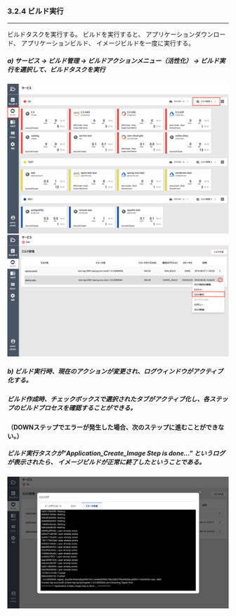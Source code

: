### 3.2.4 ビルド実行

---

ビルドタスクを実行する。 ビルドを実行すると、 アプリケーションダウンロード、 アプリケーションビルド、 イメージビルドを一度に実行する。

##### **a\) サービス → ビルド管理 → ビルドアクションメニュー（活性化） → ビルド実行を選択して、ビルドタスクを実行**
![](/assets/JP/2.5/3.2.4_1.png)![](/assets/JP/2.5.4/3.2.4_2.png)

##### b\) ビルド実行時、現在のアクションが変更され、ログウィンドウがアクティブ化する。

##### ビルド作成時、チェックボックスで選択されたタブがアクティブ化し、各ステップのビルドプロセスを確認することができる。

**（DOWNステップでエラーが発生した場合、次のステップに進むことができない。）**

##### ビルド実行タスクが"Application_Create_Image Step is done..." というログが表示されたら、 イメージビルドが正常に終了したということである。
![](/assets/JP/2.5/3.2.4_3.png)

##### 

##### 




